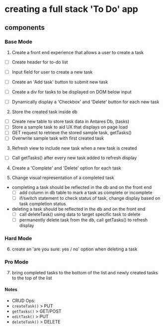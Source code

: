 # creating a full stack 'To Do' app

## components
### Base Mode

1. Create a front end experience that allows a user to create a task
  - [ ] Create header for to-do list
  - [ ] Input field for user to create a new task
  - [ ] Create an 'Add task' button to submit new task
  - [ ] Create a div for tasks to be displayed on DOM below input
  - [ ] Dynamically display a 'Checkbox' and 'Delete' button for each new task


2. Store the created task inside db
  - [ ] Create new table to store task data in Antares Db, (tasks)
  - [ ] Store a sample task to aid UX that displays on page load
  - [ ] GET request to retrieve the stored sample task,  getTasks()
  - [ ] Overwrite sample task with first created task

3. Refresh view to include new task when a new task is created
  - [ ] Call getTasks() after every new task added to refresh display

4. Create a 'Complete' and 'Delete' option for each task

5. Change visual representation of a completed task
  + completing a task should be reflected in the db and on the front end
    - [ ] add column in db table to mark a task as complete or incomplete
    - [ ] if/switch statement to check status of task, change display
    based on task completion status

  + deleting a task should be reflected in the db and on the front end
    - [ ] call deleteTask() using data to target specific task to delete
    - [ ] permanently delete task from the db, call getTasks() to refresh display
### Hard Mode
6. create an 'are you sure: yes / no' option when deleting a task

### Pro Mode
7. bring completed tasks to the bottom of the list and newly created tasks to the top of the list

#### Notes
 * CRUD Ops:
 * `createTask()` > PUT
 * `getTasks()` > GET/POST
 * `editTask()` > PUT
 * `deleteTask()` > DELETE 
